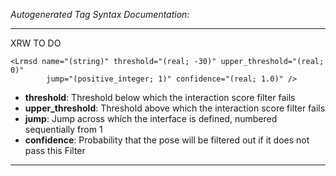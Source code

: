 _Autogenerated Tag Syntax Documentation:_

---
XRW TO DO

```
<Lrmsd name="(string)" threshold="(real; -30)" upper_threshold="(real; 0)"
        jump="(positive_integer; 1)" confidence="(real; 1.0)" />
```

-   **threshold**: Threshold below which the interaction score filter fails
-   **upper_threshold**: Threshold above which the interaction score filter fails
-   **jump**: Jump across which the interface is defined, numbered sequentially from 1
-   **confidence**: Probability that the pose will be filtered out if it does not pass this Filter

---
